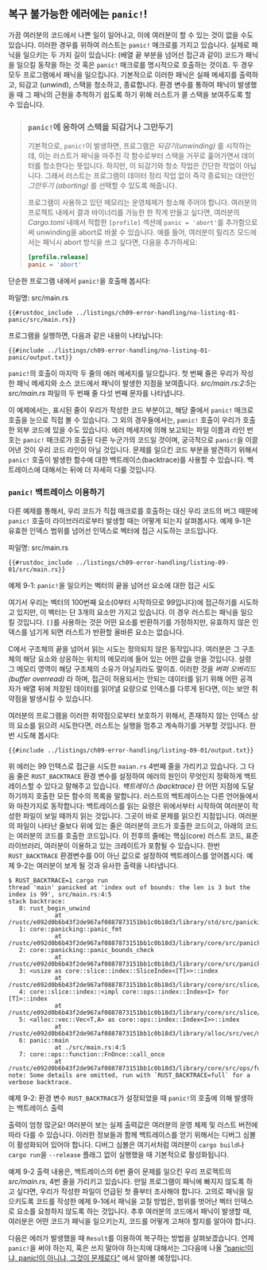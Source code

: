 ## 복구 불가능한 에러에는 `panic!`!

가끔 여러분의 코드에서 나쁜 일이 일어나고, 이에 여러분이 할 수 있는 것이 없을 수도 있습니다.
이러한 경우를 위하여 러스트는 `panic!` 매크로를 가지고 있습니다. 실제로 패닉을
일으키는 두 가지 길이 있습니다: (배열 끝 부분을 넘어선 접근과 같이) 코드가
패닉을 일으킬 동작을 하는 것 혹은 `panic!` 매크로를 명시적으로 호출하는 것이죠.
두 경우 모두 프로그램에서 패닉을 일으킵니다. 기본적으로 이러한 패닉은 실패 메세지를
출력하고, 되감고 (unwind), 스택을 청소하고, 종료합니다. 환경 변수를 통하여
패닉이 발생했을 때 그 패닉의 근원을 추척하기 쉽도록 하기 위해 러스트가 콜 스택을 
보여주도록 할 수 있습니다.

> ### `panic!`에 응하여 스택을 되감거나 그만두기
>
> 기본적으로, `panic!`이 발생하면, 프로그램은 *되감기(unwinding)* 를 시작하는데,
> 이는 러스트가 패닉을 마주친 각 함수로부터 스택을 거꾸로 훑어가면서 데이터를
> 청소한다는 뜻입니다. 하지만, 이 되감기와 청소 작업은 간단한 작업이 아닙니다.
> 그래서 러스트는 프로그램이 데이터 정리 작업 없이 즉각 종료되는 대안인
> *그만두기 (aborting)* 를 선택할 수 있도록 해줍니다.
> 
> 프로그램이 사용하고 있던 메모리는 운영체제가 청소해 주어야 합니다.
> 여러분의 프로젝트 내에서 결과 바이너리를 가능한 한 작게 만들고 싶다면,
> 여러분의 *Cargo.toml* 내에서 적합한 `[profile]` 섹션에 `panic = 'abort'`를
> 추가함으로써 unwinding을 abort로 바꿀 수 있습니다.
> 예를 들어, 여러분이 릴리즈 모드에서는 패닉시 abort 방식을
> 쓰고 싶다면, 다음을 추가하세요:
>
> ```toml
> [profile.release]
> panic = 'abort'
> ```

단순한 프로그램 내에서 `panic!`을 호출해 봅시다:

<span class="filename">파일명: src/main.rs</span>

```rust,should_panic,panics
{{#rustdoc_include ../listings/ch09-error-handling/no-listing-01-panic/src/main.rs}}
```

프로그램을 실행하면, 다음과 같은 내용이 나타납니다:

```console
{{#include ../listings/ch09-error-handling/no-listing-01-panic/output.txt}}
```

`panic!`의 호출이 마지막 두 줄의 에러 메세지를 일으킵니다.
첫 번째 줄은 우리가 작성한 패닉 메세지와 소스 코드에서 패닉이
발생한 지점을 보여줍니다. *src/main.rs:2:5*는 *src/main.rs* 파일의
두 번째 줄 다섯 번째 문자를 나타냅니다.

이 예제에서는, 표시된 줄이 우리가 작성한 코드 부분이고, 해당 줄에서
`panic!` 매크로 호출을 눈으로 직접 볼 수 있습니다. 그 외의 경우들에서는,
`panic!` 호출이 우리가 호출한 외부 코드에 있을 수도 있습니다. 에러 메세지에 의해
보고되는 파일 이름과 라인 번호는 `panic!` 매크로가 호출된 다른 누군가의 코드일 것이며,
궁극적으로 `panic!`을 이끌어낸 것이 우리 코드 라인이 아닐 것입니다.
문제를 일으킨 코드 부분을 발견하기 위해서 `panic!` 호출이 발생한 함수에 대한
백트레이스(backtrace)를 사용할 수 있습니다. 백트레이스에 대해서는 뒤에 더 자세히
다룰 것입니다.

### `panic!` 백트레이스 이용하기

다른 예제를 통해서, 우리 코드가 직접 매크로를 호출하는 대신 우리
코드의 버그 때문에 `panic!` 호출이 라이브러리로부터 발생할 때는
어떻게 되는지 살펴봅시다. 예제 9-1은 유효한 인덱스 범위를 넘어선
인덱스로 벡터에 접근 시도하는 코드입니다.

<span class="filename">파일명: src/main.rs</span>

```rust,should_panic,panics
{{#rustdoc_include ../listings/ch09-error-handling/listing-09-01/src/main.rs}}
```

<span class="caption">예제 9-1: `panic!`을 일으키는 벡터의 끝을 넘어선
요소에 대한 접근 시도</span>

여기서 우리는 벡터의 100번째 요소(0부터 시작하므로 99입니다)에 접근하기를
시도하고 있지만, 이 벡터는 단 3개의 요소만 가지고 있습니다. 이 경우 러스트는
패닉을 일으킬 것입니다. `[]`를 사용하는 것은 어떤 요소를 반환하기를
가정하지만, 유효하지 않은 인덱스를 넘기게 되면 러스트가 반환할 올바른
요소는 없습니다.

C에서 구조체의 끝을 넘어서 읽는 시도는 정의되지 않은 동작입니다.
여러분은 그 구조체의 해당 요소와 상응하는 위치의 메모리에 들어 있는
어떤 값을 얻을 것입니다. 설령 그 메모리 영역이 해당 구조체의 소유가
아닐지라도 말이죠. 이러한 것을 *버퍼 오버리드(buffer overread)* 라 하며,
접근이 허용되서는 안되는 데이터를 읽기 위해 어떤 공격자가 배열 뒤에 저장된
데이터를 읽어낼 요량으로 인덱스를 다루게 된다면,
이는 보안 취약점을 발생시킬 수 있습니다.

여러분의 프로그램을 이러한 취약점으로부터 보호하기 위해서, 존재하지 않는
인덱스 상의 요소를 읽으려 시도한다면, 러스트는 실행을 멈추고 계속하기를
거부할 것입니다. 한번 시도해 봅시다:

```console
{{#include ../listings/ch09-error-handling/listing-09-01/output.txt}}
```

위 에러는 99 인텍스로 접근을 시도한 `maian.rs` 4번째 줄을 가리키고
있습니다. 그 다음 줄은 `RUST_BACKTRACE` 환경 변수를 설정하여 에러의
원인이 무엇인지 정확하게 백트레이스할 수 있다고 말해주고 있습니다.
*백트레이스 (backtrace)* 란 어떤 지점에 도달하기까지 호출한 모든 함수의
목록을 말합니다. 러스트의 백트레이스는 다른 언어들에서와 마찬가지로 동작합니다:
백트레이스를 읽는 요령은 위에서부터 시작하여 여러분이 작성한 파일이 보일 때까지
읽는 것입니다. 그곳이 바로 문제를 읽으킨 지점입니다. 여러분의 파일이 나타난
줄보다 위에 있는 줄은 여러분의 코드가 호출한 코드이고, 아래의 코드는 여러분의
코드를 호출한 코드입니다. 이 전후의 줄에는 핵심(core) 러스트 코드, 표준
라이브러리, 여러분이 이용하고 있는 크레이트가 포함될 수 있습니다.
한번 `RUST_BACKTRACE` 환경변수를 0이 아닌 값으로 설정하여 백트레이스를
얻어봅시다. 예제 9-2는 여러분이 보게 될 것과 유사한 출력을 나타냅니다.

<!-- manual-regeneration
cd listings/ch09-error-handling/listing-09-01
RUST_BACKTRACE=1 cargo run
copy the backtrace output below
check the backtrace number mentioned in the text below the listing
-->

```console
$ RUST_BACKTRACE=1 cargo run
thread 'main' panicked at 'index out of bounds: the len is 3 but the index is 99', src/main.rs:4:5
stack backtrace:
   0: rust_begin_unwind
             at /rustc/e092d0b6b43f2de967af0887873151bb1c0b18d3/library/std/src/panicking.rs:584:5
   1: core::panicking::panic_fmt
             at /rustc/e092d0b6b43f2de967af0887873151bb1c0b18d3/library/core/src/panicking.rs:142:14
   2: core::panicking::panic_bounds_check
             at /rustc/e092d0b6b43f2de967af0887873151bb1c0b18d3/library/core/src/panicking.rs:84:5
   3: <usize as core::slice::index::SliceIndex<[T]>>::index
             at /rustc/e092d0b6b43f2de967af0887873151bb1c0b18d3/library/core/src/slice/index.rs:242:10
   4: core::slice::index::<impl core::ops::index::Index<I> for [T]>::index
             at /rustc/e092d0b6b43f2de967af0887873151bb1c0b18d3/library/core/src/slice/index.rs:18:9
   5: <alloc::vec::Vec<T,A> as core::ops::index::Index<I>>::index
             at /rustc/e092d0b6b43f2de967af0887873151bb1c0b18d3/library/alloc/src/vec/mod.rs:2591:9
   6: panic::main
             at ./src/main.rs:4:5
   7: core::ops::function::FnOnce::call_once
             at /rustc/e092d0b6b43f2de967af0887873151bb1c0b18d3/library/core/src/ops/function.rs:248:5
note: Some details are omitted, run with `RUST_BACKTRACE=full` for a verbose backtrace.
```

<span class="caption">예제 9-2: 환경 변수 `RUST_BACKTRACE`가 설정되었을 때 `panic!`의
호출에 의해 발생하는 백트레이스 출력</span>

출력이 엄청 많군요! 여러분이 보는 실제 출력값은 여러분의 운영 체제 및
러스트 버전에 따라 다를 수 있습니다. 이러한 정보들과 함께 백트레이스를
얻기 위해서는 디버그 심볼이 활성화되어 있어야 합니다. 디버그 심볼은 여기서처럼
여러분이 `cargo build`나 `cargo run`을 `--release` 플래그 없이 실행했을 때
기본적으로 활성화됩니다.

예제 9-2 출력 내용은, 백트레이스의 6번 줄이 문제를 일으킨
우리 프로젝트의 *src/main.rs*, 4번 줄을 가리키고 있습니다.
만일 프로그램이 패닉에 빠지지 않도록 하고 싶다면, 우리가 작성한
파일이 언급된 첫 줄부터 조사해야 합니다. 고의로 패닉을 일으키도록
코드를 작성한 예제 9-1에서 패닉을 고칠 방법은, 범위를 벗어난
벡터 인덱스로 요소를 요청하지 않도록 하는 것입니다. 추후 여러분의
코드에서 패닉이 발생할 때, 여러분은 어떤 코드가 패닉을 일으키는지,
코드를 어떻게 고쳐야 할지를 알아야 합니다.

다음은 에러가 발생했을 때 `Result`를 이용하여 복구하는 방법을 살펴보겠습니다.
언제 `panic!`을 써야 하는지, 혹은 쓰지 말아야 하는지에 대해서는
그다음에 나올 [“panic!이냐, panic!이 아니냐, 그것이 문제로다”][to-panic-or-not-to-panic]<!-- ignore -->
에서 알아볼 예정입니다.

[to-panic-or-not-to-panic]:
ch09-03-to-panic-or-not-to-panic.html%23panic%21%EC%9D%B4%EB%83%90%2C%20panic%21%EC%9D%B4%20%EC%95%84%EB%8B%88%EB%83%90%2C%20%EA%B7%B8%EA%B2%83%EC%9D%B4%20%EB%AC%B8%EC%A0%9C%EB%A1%9C%EB%8B%A4
